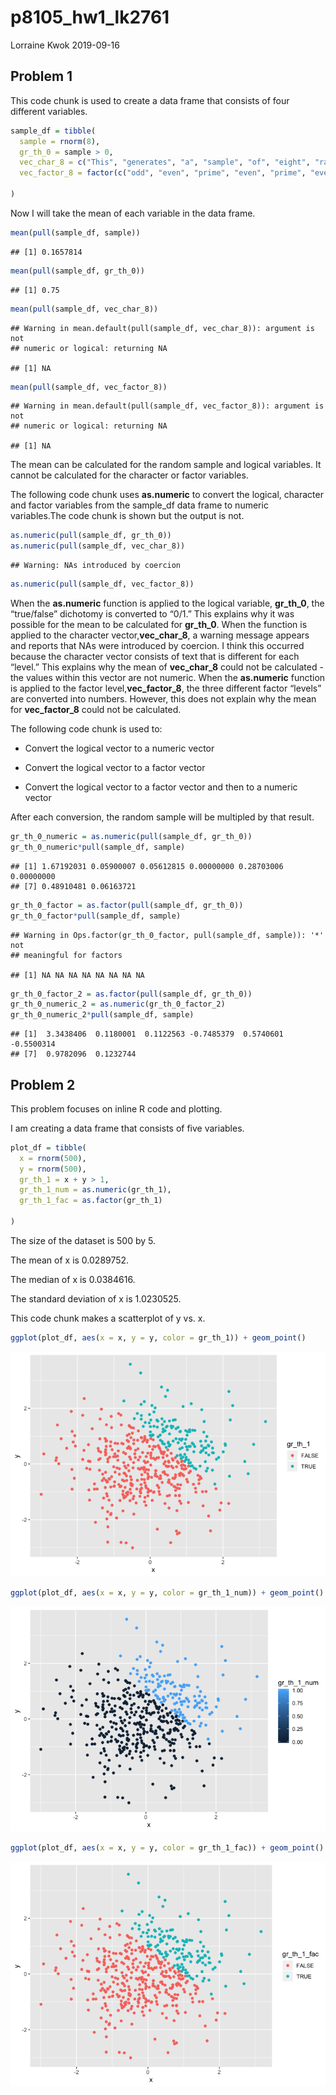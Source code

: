 p8105\_hw1\_lk2761
================
Lorraine Kwok
2019-09-16

## Problem 1

This code chunk is used to create a data frame that consists of four
different variables.

``` r
sample_df = tibble(
  sample = rnorm(8),
  gr_th_0 = sample > 0, 
  vec_char_8 = c("This", "generates", "a", "sample", "of", "eight", "random", "numbers"),
  vec_factor_8 = factor(c("odd", "even", "prime", "even", "prime", "even", "odd", "even"))
  
)
```

Now I will take the mean of each variable in the data
    frame.

``` r
mean(pull(sample_df, sample))
```

    ## [1] 0.1657814

``` r
mean(pull(sample_df, gr_th_0)) 
```

    ## [1] 0.75

``` r
mean(pull(sample_df, vec_char_8))
```

    ## Warning in mean.default(pull(sample_df, vec_char_8)): argument is not
    ## numeric or logical: returning NA

    ## [1] NA

``` r
mean(pull(sample_df, vec_factor_8))
```

    ## Warning in mean.default(pull(sample_df, vec_factor_8)): argument is not
    ## numeric or logical: returning NA

    ## [1] NA

The mean can be calculated for the random sample and logical variables.
It cannot be calculated for the character or factor variables.

The following code chunk uses **as.numeric** to convert the logical,
character and factor variables from the sample\_df data frame to numeric
variables.The code chunk is shown but the output is not.

``` r
as.numeric(pull(sample_df, gr_th_0))
as.numeric(pull(sample_df, vec_char_8))
```

    ## Warning: NAs introduced by coercion

``` r
as.numeric(pull(sample_df, vec_factor_8))
```

When the **as.numeric** function is applied to the logical variable,
**gr\_th\_0**, the “true/false” dichotomy is converted to “0/1.” This
explains why it was possible for the mean to be calculated for
**gr\_th\_0**. When the function is applied to the character
vector,**vec\_char\_8**, a warning message appears and reports that NAs
were introduced by coercion. I think this occurred because the character
vector consists of text that is different for each “level.” This
explains why the mean of **vec\_char\_8** could not be calculated - the
values within this vector are not numeric. When the **as.numeric**
function is applied to the factor level,**vec\_factor\_8**, the three
different factor “levels” are converted into numbers. However, this does
not explain why the mean for **vec\_factor\_8** could not be calculated.

The following code chunk is used to:

  - Convert the logical vector to a numeric vector

  - Convert the logical vector to a factor vector

  - Convert the logical vector to a factor vector and then to a numeric
    vector

After each conversion, the random sample will be multipled by that
result.

``` r
gr_th_0_numeric = as.numeric(pull(sample_df, gr_th_0))
gr_th_0_numeric*pull(sample_df, sample)
```

    ## [1] 1.67192031 0.05900007 0.05612815 0.00000000 0.28703006 0.00000000
    ## [7] 0.48910481 0.06163721

``` r
gr_th_0_factor = as.factor(pull(sample_df, gr_th_0))
gr_th_0_factor*pull(sample_df, sample)
```

    ## Warning in Ops.factor(gr_th_0_factor, pull(sample_df, sample)): '*' not
    ## meaningful for factors

    ## [1] NA NA NA NA NA NA NA NA

``` r
gr_th_0_factor_2 = as.factor(pull(sample_df, gr_th_0))
gr_th_0_numeric_2 = as.numeric(gr_th_0_factor_2)
gr_th_0_numeric_2*pull(sample_df, sample)
```

    ## [1]  3.3438406  0.1180001  0.1122563 -0.7485379  0.5740601 -0.5500314
    ## [7]  0.9782096  0.1232744

## Problem 2

This problem focuses on inline R code and plotting.

I am creating a data frame that consists of five variables.

``` r
plot_df = tibble(
  x = rnorm(500),
  y = rnorm(500),
  gr_th_1 = x + y > 1,
  gr_th_1_num = as.numeric(gr_th_1),
  gr_th_1_fac = as.factor(gr_th_1)
  
)
```

The size of the dataset is 500 by 5.

The mean of x is 0.0289752.

The median of x is 0.0384616.

The standard deviation of x is 1.0230525.

This code chunk makes a scatterplot of y
vs. x.

``` r
ggplot(plot_df, aes(x = x, y = y, color = gr_th_1)) + geom_point()
```

![](p8105_hw1_lk2761_files/figure-gfm/create%20scatterplot-1.png)<!-- -->

``` r
ggplot(plot_df, aes(x = x, y = y, color = gr_th_1_num)) + geom_point()
```

![](p8105_hw1_lk2761_files/figure-gfm/create%20scatterplot-2.png)<!-- -->

``` r
ggplot(plot_df, aes(x = x, y = y, color = gr_th_1_fac)) + geom_point()
```

![](p8105_hw1_lk2761_files/figure-gfm/create%20scatterplot-3.png)<!-- -->
